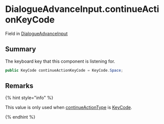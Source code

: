 # DialogueAdvanceInput.continueActionKeyCode

Field in [DialogueAdvanceInput](/docs/api/csharp/yarn.unity.legacy.dialogueadvanceinput.md)

## Summary


The keyboard key that this component is listening for.


```csharp
public KeyCode continueActionKeyCode = KeyCode.Space;
```

## Remarks

<p>
{% hint style="info" %}

This value is only used when <a href="yarn.unity.legacy.dialogueadvanceinput.continueactiontype-2.md">continueActionType</a> is
<a href="yarn.unity.legacy.dialogueadvanceinput.continueactiontype.keycode.md">KeyCode</a>.

{% endhint %}
</p>

